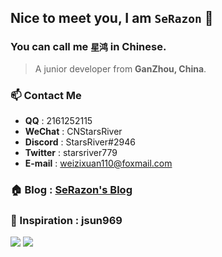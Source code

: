 ## Nice to meet you, I am `SeRazon` 🥳
### You can call me `星鸿` in Chinese.
> A junior developer from **GanZhou, China**.

### 📫 Contact Me

- **QQ** : 2161252115
- **WeChat** : CNStarsRiver
- **Discord** : StarsRiver#2946
- **Twitter** : starsriver779
- **E-mail** : weizixuan110@foxmail.com

### 🏠 Blog : [SeRazon's Blog](https://blog.xhsr.org.cn)

### 📖 Inspiration : jsun969
<img  src="https://github-readme-stats.vercel.app/api?username=StarsRivers&bg_color=30,e96443,904e95&title_color=fff&text_color=fff" />
<img  src="https://github-readme-stats.vercel.app/api/top-langs/?username=StarsRiver&layout=compact&bg_color=30,e96443,904e95&title_color=fff&text_color=fff" />
